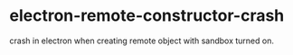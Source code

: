 # electron-remote-constructor-crash
crash in electron when creating remote object with sandbox turned on.
